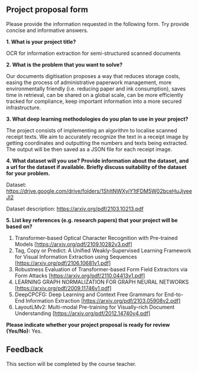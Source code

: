 ## Project proposal form

Please provide the information requested in the following form. Try provide concise and informative answers. 

**1. What is your project title?** 

OCR for information extraction for semi-structured scanned documents

**2. What is the problem that you want to solve?** 

Our documents digitisation proposes a way that reduces storage costs, easing the process of administrative paperwork management, more environmentally friendly (i.e. reducing paper and ink consumption), saves time in retrieval, can be shared on a global scale, can be more efficiently tracked for compliance, keep important information into a more secured infrastructure. 

**3. What deep learning methodologies do you plan to use in your project?** 

The project consists of implementing an algorithm to localise scanned receipt texts. We aim to accurately recognize the text in a receipt image by getting coordinates and outputting the numbers and texts being extracted. The output will be then saved as a JSON file for each receipt image.

**4. What dataset will you use? Provide information about the dataset, and a url for the dataset if available. Briefly discuss suitability of the dataset for your problem.** 

Dataset: https://drive.google.com/drive/folders/1ShItNWXyiY1tFDM5W02bceHuJjyeeJl2

Dataset description: https://arxiv.org/pdf/2103.10213.pdf

**5. List key references (e.g. research papers) that your project will be based on?** 

1) Transformer-based Optical Character Recognition with Pre-trained Models [https://arxiv.org/pdf/2109.10282v3.pdf]
2) Tag, Copy or Predict: A Unified Weakly-Supervised Learning Framework for Visual Information Extraction using Sequences [https://arxiv.org/pdf/2106.10681v1.pdf]
3) Robustness Evaluation of Transformer-based Form Field Extractors via Form Attacks [https://arxiv.org/pdf/2110.04413v1.pdf]
4) LEARNING GRAPH NORMALIZATION FOR GRAPH NEURAL NETWORKS [https://arxiv.org/pdf/2009.11746v1.pdf]
5) DeepCPCFG: Deep Learning and Context Free Grammars for End-to-End Information Extraction [https://arxiv.org/pdf/2103.05908v2.pdf]
6) LayoutLMv2: Multi-modal Pre-training for Visually-rich Document Understanding [https://arxiv.org/pdf/2012.14740v4.pdf]


**Please indicate whether your project proposal is ready for review (Yes/No):** Yes. 

## Feedback

This section will be completed by the course teacher.
